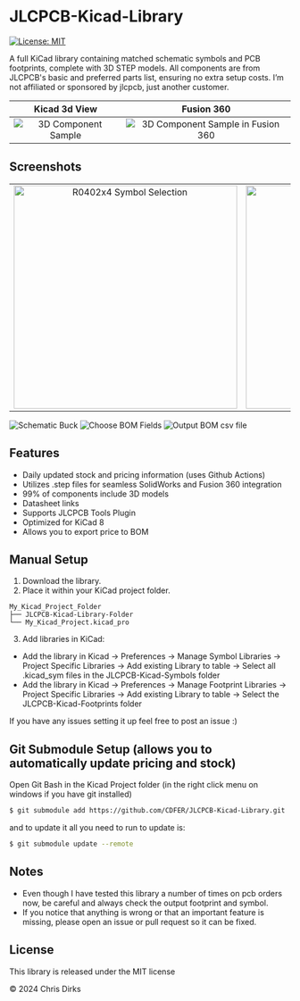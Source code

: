 # JLCPCB-Kicad-Library

[![License: MIT](https://img.shields.io/badge/License-MIT-yellow.svg)](https://opensource.org/licenses/MIT)

A full KiCad library containing matched schematic symbols and PCB footprints, complete with 3D STEP models. All components are from JLCPCB's basic and preferred parts list, ensuring no extra setup costs.  I’m not affiliated or sponsored by jlcpcb, just another customer.

| Kicad 3d View | Fusion 360 |
|:-------------------------:|:-------------------------:|
|![3D Component Sample](images/3D_Sample.avif)|![3D Component Sample in Fusion 360](images/3D_Sample_Fusion360.avif)|

## Screenshots

| | |
|:-------------------------:|:-------------------------:|
|<img width="400" alt="R0402x4 Symbol Selection" src="images/Choose_Symbol_R0402x4.avif">|<img width="400" alt="Boost Symbol Selection" src="images/Choose_Symbol_Boost.avif">|

![Schematic Buck](images/Schematic_Buck.avif)
![Choose BOM Fields](images/Choose_BOM.avif)
![Output BOM csv file](images/Output_BOM.avif)

## Features

* Daily updated stock and pricing information (uses Github Actions)
* Utilizes .step files for seamless SolidWorks and Fusion 360 integration
* 99% of components include 3D models
* Datasheet links
* Supports JLCPCB Tools Plugin
* Optimized for KiCad 8
* Allows you to export price to BOM

## Manual Setup

1. Download the library.
2. Place it within your KiCad project folder.

```
My_Kicad_Project_Folder
├── JLCPCB-Kicad-Library-Folder
└── My_Kicad_Project.kicad_pro
```

3. Add libraries in KiCad:

* Add the library in Kicad -> Preferences -> Manage Symbol Libraries -> Project Specific Libraries -> Add existing Library to table -> Select all .kicad_sym files in the JLCPCB-Kicad-Symbols folder
* Add the library in Kicad -> Preferences -> Manage Footprint Libraries -> Project Specific Libraries -> Add existing Library to table -> Select the JLCPCB-Kicad-Footprints folder

If you have any issues setting it up feel free to post an issue :)

## Git Submodule Setup (allows you to automatically update pricing and stock)

Open Git Bash in the Kicad Project folder (in the right click menu on windows if you have git installed)

```Bash
$ git submodule add https://github.com/CDFER/JLCPCB-Kicad-Library.git
```

and to update it all you need to run to update is:

```Bash
$ git submodule update --remote
```

## Notes

* Even though I have tested this library a number of times on pcb orders now, be careful and always check the output footprint and symbol.
* If you notice that anything is wrong or that an important feature is missing, please open an issue or pull request so it can be fixed.

## License

This library is released under the MIT license

© 2024 Chris Dirks
